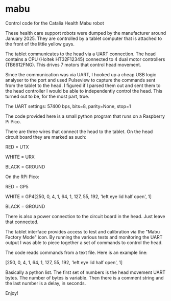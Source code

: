 # mabu
Control code for the Catalia Health Mabu robot

These health care support robots were dumped by the manufacturer around January 2025. They are controlled by a tablet computer that is attached to the front of the little yellow guys.

The tablet communicates to the head via a UART connection.  The head contains a CPU (Holtek HT32F12345) connected to 4 dual motor controllers (TB6612FNG). This drives 7 motors that control head movement.

Since the communication was via UART, I hooked up a cheap USB logic analyser to the port and used Pulseview to capture the commands sent from the tablet to the head. I figured if I parsed them out and sent them to the head controller I would be able to independently control the head. This turned out to be, for the most part, true.

The UART settings: 57400 bps, bits=8, parity=None, stop=1

The code provided here is a small python program that runs on a Raspberry Pi Pico.

There are three wires that connect the head to the tablet. On the head circuit board they are marked as such:

  RED = UTX
  
  WHITE = URX
  
  BLACK =  GROUND


On the RPi Pico:

  RED = GP5
  
  WHITE = GP4[250, 0, 4, 1, 64, 1, 127, 55, 192, 'left eye lid half open', 1]
  
  BLACK = GROUND
  

There is also a power connection to the circuit board in the head. Just leave that connected.

The tablet interface provides access to test and calibration via the "Mabu Factory Mode" icon. By running the various tests and monitoring the UART output I was able to piece together a set of commands to control the head.

The code reads commands from a text file. Here is an example line:

[250, 0, 4, 1, 64, 1, 127, 55, 192, 'left eye lid half open', 1]

Basically a python list. The first set of numbers is the head movement UART bytes. The number of bytes is variable. Then there is a comment string and the last number is a delay, in seconds.

Enjoy!




